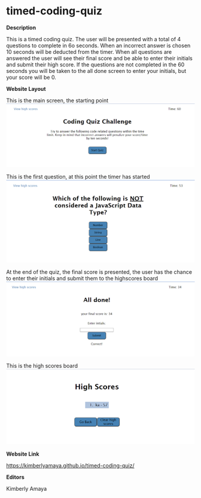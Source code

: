 # timed-coding-quiz

**Description**

This is a timed coding quiz. The user will be presented with a total of 4 questions to complete in 6o seconds. When an incorrect answer is chosen 10 seconds will be deducted from the timer. When all questions are answered the user will see their final score and be able to enter their initials and submit their high score. If the questions are not completed in the 60 seconds you will be taken to the all done screen to enter your initials, but your score will be 0. 

**Website Layout**

This is the main screen, the starting point
![Timed-Coding-Quiz-Main-Screen](assets/images/kimsMainScreen.PNG)

This is the first question, at this point the timer has started
![Timed-Coding-Quiz-First-Question](assets/images/kimsFirstQuestion.PNG)

At the end of the quiz, the final score is presented, the user has the chance to enter their initials and submit them to the highscores board
![Timed-Coding-Quiz-All-Done](assets/images/kimsAllDoneScreen.PNG)

This is the high scores board  
![Timed-Coding-Quiz-High-Scores](assets/images/kimsHighScoresPage.PNG)

**Website Link**

https://kimberlyamaya.github.io/timed-coding-quiz/

**Editors**

Kimberly Amaya
